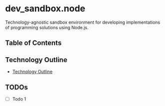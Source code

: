 # dev_sandbox.node

Technology-agnostic sandbox environment for developing implementations of programming solutions using Node.js.

## Table of Contents

## Technology Outline

- [Technology Outline](node-outline.md)

## TODOs

- [ ] Todo 1